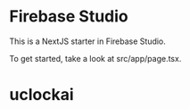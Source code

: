 # Firebase Studio

This is a NextJS starter in Firebase Studio.

To get started, take a look at src/app/page.tsx.
# uclockai
